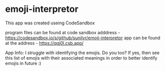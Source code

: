 # emoji-interpretor
This app was created useing CodeSandbox

program files can be found at code sandbox adddress - https://codesandbox.io/s/github/sunilvr/emoji-interpretor app can be found at the address - https://qqj0l.csb.app/

App Info: I struggle with identifying the emojis. Do you too? If yes, then see this list of emojis with their associated meanings in order to better identify emojis in future :)
